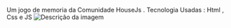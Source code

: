 Um jogo de memoria da Comunidade HouseJs .
Tecnologia Usadas : Html , Css e JS
![Descrição da imagem](img/printjogo.png)
